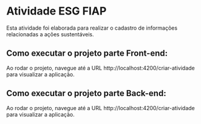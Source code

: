 # Atividade ESG FIAP

Esta atividade foi elaborada para realizar o cadastro de informações relacionadas a ações sustentáveis.

## Como executar o projeto parte Front-end:
Ao rodar o projeto, navegue até a URL http://localhost:4200/criar-atividade para visualizar a aplicação.

## Como executar o projeto parte Back-end:
Ao rodar o projeto, navegue até a URL http://localhost:4200/criar-atividade para visualizar a aplicação.
